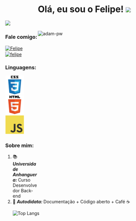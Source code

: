 <h1 align="center"> Olá, eu sou o Felipe! <img src="https://media.giphy.com/media/hvRJCLFzcasrR4ia7z/giphy.gif" width="40"> </h1>

<a align="right" href="https://github.com/DenverCoder1/readme-typing-svg"><img src="https://readme-typing-svg.herokuapp.com?lines=Bem-vindo+ao+perfil+de+um...;Apaixonado+por+tecnologia!;Autodidata+desde+os+11+anos!;e...+mas+não+menos+importante;Um+disciplinado+programador!"></a>

<p><img align="right" height="500" width="400" src="https://github.com/Adam-pw/Adam-pw/blob/main/animation_500_kxa883sd.gif" alt="adam-pw" /></p>

<h3 align="left">Fale comigo:</h3>
<a href="https://www.linkedin.com/in/felipe-rezende-485751245" target="blank"><img align="center"
      src="https://raw.githubusercontent.com/rahuldkjain/github-profile-readme-generator/master/src/images/icons/Social/linked-in-alt.svg"
      alt="Felipe" height="40" width="40" />
  <a href="https://www.instagram.com/felipe_rezende02/" target="blank"><img align="center"
      src="https://raw.githubusercontent.com/rahuldkjain/github-profile-readme-generator/master/src/images/icons/Social/instagram.svg"
      alt="felipe" height="40" width="40" /> </a>
      
<h3 align="left">Linguagens:</h3>
<p align="left"> 
<a href="https://www.w3schools.com/css/" target="_blank"
    rel="noreferrer"> <img
      src="https://raw.githubusercontent.com/devicons/devicon/master/icons/css3/css3-original-wordmark.svg" alt="css3"
      width="60" height="60" /> </a> <a href="https://www.w3.org/html/" target="_blank" rel="noreferrer"> <img
      src="https://raw.githubusercontent.com/devicons/devicon/master/icons/html5/html5-original-wordmark.svg"
      alt="html5" width="60" height="60" /> </a><a href="https://developer.mozilla.org/en-US/docs/Web/JavaScript" target="_blank"
    rel="noreferrer"> <img
      src="https://raw.githubusercontent.com/devicons/devicon/master/icons/javascript/javascript-original.svg"
      alt="javascript" width="60" height="60" /> </a> 

<h3> Sobre mim:</h3>
<p>
<ol>
<li>
📚 <b><i>Universidade Anhanguera: </b></i> Curso Desenvolvedor Back-end
<li>📖 <b><i> Autodidata: </b></i> Documentação + Código aberto + Café ☕
</p>

![Top Langs](https://github-readme-stats.vercel.app/api/top-langs/?username=rezFelipe&layout=compact&theme=tokyonight&hide_border=true)

